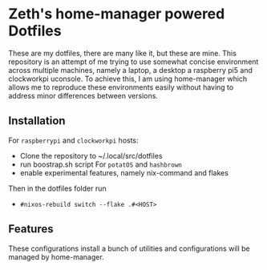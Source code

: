 # Zeth's home-manager powered Dotfiles
These are my dotfiles, there are many like it, but these are mine.
This repository is an attempt of me trying to use somewhat concise environment across multiple machines, namely a laptop, a desktop a raspberry pi5 and clockworkpi uconsole. To achieve this, I am using home-manager which allows me to reproduce these environments easily without having to address minor differences between versions.

## Installation
For `raspberrypi` and `clockworkpi` hosts:
  - Clone the repository to ~/.local/src/dotfiles
  - run boostrap.sh script
For `potatOS` and `hashbrown`
  - enable experimental features, namely nix-command and flakes

Then in the dotfiles folder run
  - `#nixos-rebuild switch --flake .#<HOST>`

## Features
These configurations install a bunch of utilities and configurations will be managed by home-manager.
